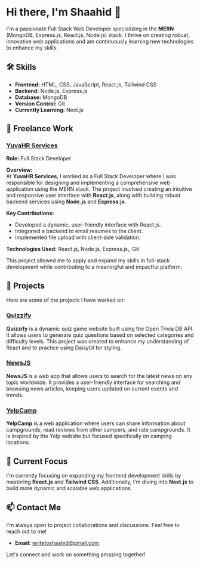 # Hi there, I'm Shaahid 👋

I'm a passionate Full Stack Web Developer specializing in the **MERN** (MongoDB, Express.js, React.js, Node.js) stack. I thrive on creating robust, innovative web applications and am continuously learning new technologies to enhance my skills.

## 🛠️ Skills

- **Frontend:** HTML, CSS, JavaScript, React.js, Tailwind CSS
- **Backend:** Node.js, Express.js
- **Database:** MongoDB
- **Version Control:** Git
- **Currently Learning:** Next.js

## 💼 Freelance Work

### [YuvaHR Services](https://yuvahr.com/) 
**Role:** Full Stack Developer  

**Overview:**  
At **YuvaHR Services**, I worked as a Full Stack Developer where I was responsible for designing and implementing a comprehensive web application using the MERN stack. The project involved creating an intuitive and responsive user interface with **React.js**, along with building robust backend services using **Node.js** and **Express.js**. 

**Key Contributions:**
- Developed a dynamic, user-friendly interface with React.js.
- Integrated a backend to email resumes to the client.
- Implemented file upload with client-side validation. 

**Technologies Used:** React.js, Node.js, Express.js,, Git

This project allowed me to apply and expand my skills in full-stack development while contributing to a meaningful and impactful platform.

## 🌟 Projects

Here are some of the projects I have worked on:

### [Quizzify](https://quizz1fy.vercel.app/)
**Quizzify** is a dynamic quiz game website built using the Open Trivia DB API. It allows users to generate quiz questions based on selected categories and difficulty levels. This project was created to enhance my understanding of React and to practice using DaisyUI for styling.

### [NewsJS](https://github.com/yourusername/newsjs)
**NewsJS** is a web app that allows users to search for the latest news on any topic worldwide. It provides a user-friendly interface for searching and browsing news articles, keeping users updated on current events and trends.

### [YelpCamp](https://yelpcamp-4duy.onrender.com)
**YelpCamp** is a web application where users can share information about campgrounds, read reviews from other campers, and rate campgrounds. It is inspired by the Yelp website but focused specifically on camping locations.

## 🎯 Current Focus

I'm currently focusing on expanding my frontend development skills by mastering **React.js** and **Tailwind CSS**. Additionally, I'm diving into **Next.js** to build more dynamic and scalable web applications.

## 📫 Contact Me

I'm always open to project collaborations and discussions. Feel free to reach out to me!

- **Email:** [writetoshaahid@gmail.com](mailto:writetoshaahid@gmail.com)

Let's connect and work on something amazing together!

